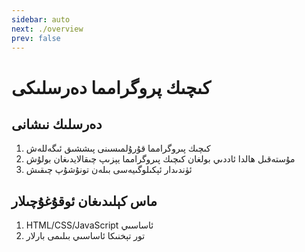 ```yaml
---
sidebar: auto
next: ./overview
prev: false
---
```


# كىچىك پروگرامما دەرسلىكى 



## دەرسلىك نىشانى



1. كىچىك پىروگرامما قۇرۇلمىسىنى پىششىق ئىگەللەش
2. مۇستەقىل ھالدا ئاددىي بولغان كىچىك پىروگرامما يېزىپ چىقالايدىغان بولۇش
3. ئۈندىدار ئېكىلوگىيەسى بىلەن تونۇشۇپ چىقىش



## ماس كېلىدىغان ئوقۇغۇچىلار



1. HTML/CSS/JavaScript ئاساسىي
2. تور تېخنىكا ئاساسىي بىلىمى بارلار



